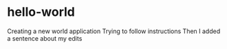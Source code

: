 # hello-world
Creating a new world application
Trying to follow instructions
Then I added a sentence about my edits
